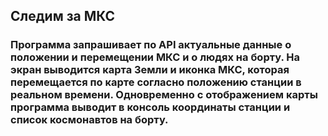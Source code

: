  ## Следим за МКС
 
 ### Программа запрашивает по API актуальные данные о положении и перемещении МКС и о людях на борту. На экран выводится карта Земли и иконка МКС, которая перемещается по карте согласно положению станции в реальном времени. Одновременно с отображением карты программа выводит в консоль координаты станции и список космонавтов на борту.

